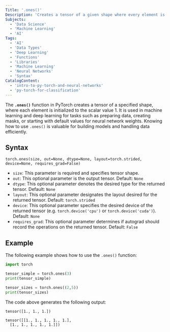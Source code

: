 ```yaml
---
Title: '.ones()'
Description: 'Creates a tensor of a given shape where every element is the number 1.' 
Subjects: 
  - 'Data Science'
  - 'Machine Learning'
  - 'AI'
Tags:
  - 'AI'
  - 'Data Types'
  - 'Deep Learning'  
  - 'Functions'
  - 'Libraries'
  - 'Machine Learning'  
  - 'Neural Networks'
  - 'Syntax'
CatalogContent:
  - 'intro-to-py-torch-and-neural-networks'
  - 'py-torch-for-classification'
---
```


The **`.ones()`** function in PyTorch creates a tensor of a specified shape, where each element is initialized to the scalar value 1. It is used in machine learning and deep learning for tasks such as preparing data, creating masks, or starting with default values for neural network weights. Knowing how to use `.ones()` is valuable for building models and handling data efficiently.

## Syntax

```
torch.ones(size, out=None, dtype=None, layout=torch.strided, device=None, requires_grad=False)
```

- `size`: This parameter is required and specifies tensor shape.
- `out`: This optional parameter is the output tensor. Default: `None`
- `dtype`: This optional parameter denotes the desired type for the returned tensor. Default: `None`
- `layout`: This optional parameter designates the layout desired for the returned tensor. Default: `torch.strided`
- `device`: This optional parameter specifies the desired device of the returned tensor (e.g. `torch.device('cpu')` or `torch.device('cuda')`). Default: `None`
- `requires_grad`: This optional parameter determines if autograd should record the operations on the returned tensor. Default: `False`

## Example

The following example shows how to use the `.ones()` function:

```py
import torch

tensor_simple = torch.ones(3)
print(tensor_simple)

tensor_sizes = torch.ones((2,5))
print(tensor_sizes)
```

The code above generates the following output:

```shell
tensor([1., 1., 1.])

tensor([[1., 1., 1., 1., 1.],
  [1., 1., 1., 1., 1.]])
```